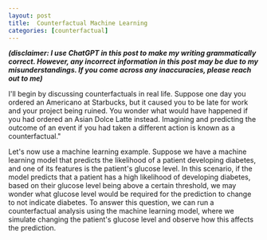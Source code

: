 ```yaml
---
layout: post
title:  Counterfactual Machine Learning
categories: [counterfactual]
---
```

***(disclaimer: I use ChatGPT in this post to make my writing grammatically correct. However, any incorrect information in this post may be due to my misunderstandings. If you come across any inaccuracies, please reach out to me)***

I'll begin by discussing counterfactuals in real life. Suppose one day you ordered an Americano at Starbucks, but it caused you to be late for work and your project being ruined. You wonder what would have happened if you had ordered an Asian Dolce Latte instead. Imagining and predicting the outcome of an event if you had taken a different action is known as a counterfactual."

Let's now use a machine learning example. Suppose we have a machine learning model that predicts the likelihood of a patient developing diabetes, and one of its features is the patient's glucose level. In this scenario, if the model predicts that a patient has a high likelihood of developing diabetes, based on their glucose level being above a certain threshold, we may wonder what glucose level would be required for the prediction to change to not indicate diabetes. To answer this question, we can run a counterfactual analysis using the machine learning model, where we simulate changing the patient's glucose level and observe how this affects the prediction.
